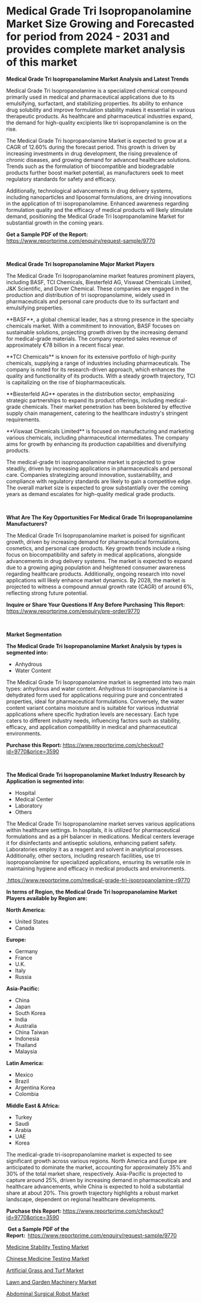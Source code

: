 <p><h1>Medical Grade Tri Isopropanolamine Market Size Growing and Forecasted for period from 2024 - 2031 and provides complete market analysis of this market</h1></p><p><strong>Medical Grade Tri Isopropanolamine Market Analysis and Latest Trends</strong></p>
<p><p>Medical Grade Tri Isopropanolamine is a specialized chemical compound primarily used in medical and pharmaceutical applications due to its emulsifying, surfactant, and stabilizing properties. Its ability to enhance drug solubility and improve formulation stability makes it essential in various therapeutic products. As healthcare and pharmaceutical industries expand, the demand for high-quality excipients like tri isopropanolamine is on the rise.</p><p>The Medical Grade Tri Isopropanolamine Market is expected to grow at a CAGR of 12.60% during the forecast period. This growth is driven by increasing investments in drug development, the rising prevalence of chronic diseases, and growing demand for advanced healthcare solutions. Trends such as the formulation of biocompatible and biodegradable products further boost market potential, as manufacturers seek to meet regulatory standards for safety and efficacy. </p><p>Additionally, technological advancements in drug delivery systems, including nanoparticles and liposomal formulations, are driving innovations in the application of tri isopropanolamine. Enhanced awareness regarding formulation quality and the efficacy of medical products will likely stimulate demand, positioning the Medical Grade Tri Isopropanolamine Market for substantial growth in the coming years.</p></p>
<p><strong>Get a Sample PDF of the Report:&nbsp;</strong> <a href="https://www.reportprime.com/enquiry/request-sample/9770?utm_campaign=116&utm_medium=2&utm_source=Github&utm_content=ia&utm_term=28112024&utm_id=medical-grade-tri-isopropanolamine">https://www.reportprime.com/enquiry/request-sample/9770</a></p>
<p>&nbsp;</p>
<p><strong>Medical Grade Tri Isopropanolamine Major Market Players</strong></p>
<p><p>The Medical Grade Tri Isopropanolamine market features prominent players, including BASF, TCI Chemicals, Biesterfeld AG, Viswaat Chemicals Limited, J&K Scientific, and Dover Chemical. These companies are engaged in the production and distribution of tri isopropanolamine, widely used in pharmaceuticals and personal care products due to its surfactant and emulsifying properties.</p><p>**BASF**, a global chemical leader, has a strong presence in the specialty chemicals market. With a commitment to innovation, BASF focuses on sustainable solutions, projecting growth driven by the increasing demand for medical-grade materials. The company reported sales revenue of approximately €78 billion in a recent fiscal year.</p><p>**TCI Chemicals** is known for its extensive portfolio of high-purity chemicals, supplying a range of industries including pharmaceuticals. The company is noted for its research-driven approach, which enhances the quality and functionality of its products. With a steady growth trajectory, TCI is capitalizing on the rise of biopharmaceuticals.</p><p>**Biesterfeld AG** operates in the distribution sector, emphasizing strategic partnerships to expand its product offerings, including medical-grade chemicals. Their market penetration has been bolstered by effective supply chain management, catering to the healthcare industry's stringent requirements.</p><p>**Viswaat Chemicals Limited** is focused on manufacturing and marketing various chemicals, including pharmaceutical intermediates. The company aims for growth by enhancing its production capabilities and diversifying products.</p><p>The medical-grade tri isopropanolamine market is projected to grow steadily, driven by increasing applications in pharmaceuticals and personal care. Companies strategizing around innovation, sustainability, and compliance with regulatory standards are likely to gain a competitive edge. The overall market size is expected to grow substantially over the coming years as demand escalates for high-quality medical grade products.</p></p>
<p>&nbsp;</p>
<p><strong>What Are The Key Opportunities For Medical Grade Tri Isopropanolamine Manufacturers?</strong></p>
<p><p>The Medical Grade Tri Isopropanolamine market is poised for significant growth, driven by increasing demand for pharmaceutical formulations, cosmetics, and personal care products. Key growth trends include a rising focus on biocompatibility and safety in medical applications, alongside advancements in drug delivery systems. The market is expected to expand due to a growing aging population and heightened consumer awareness regarding healthcare products. Additionally, ongoing research into novel applications will likely enhance market dynamics. By 2028, the market is projected to witness a compound annual growth rate (CAGR) of around 6%, reflecting strong future potential.</p></p>
<p><strong>Inquire or Share Your Questions If Any Before Purchasing This Report:</strong> <a href="https://www.reportprime.com/enquiry/pre-order/9770?utm_campaign=116&utm_medium=2&utm_source=Github&utm_content=ia&utm_term=28112024&utm_id=medical-grade-tri-isopropanolamine">https://www.reportprime.com/enquiry/pre-order/9770</a></p>
<p>&nbsp;</p>
<p><strong>Market Segmentation</strong></p>
<p><strong>The Medical Grade Tri Isopropanolamine Market Analysis by types is segmented into:</strong></p>
<p><ul><li>Anhydrous</li><li>Water Content</li></ul></p>
<p><p>The Medical Grade Tri Isopropanolamine market is segmented into two main types: anhydrous and water content. Anhydrous tri isopropanolamine is a dehydrated form used for applications requiring pure and concentrated properties, ideal for pharmaceutical formulations. Conversely, the water content variant contains moisture and is suitable for various industrial applications where specific hydration levels are necessary. Each type caters to different industry needs, influencing factors such as stability, efficacy, and application compatibility in medical and pharmaceutical environments.</p></p>
<p><strong>Purchase this Report:&nbsp;</strong><a href="https://www.reportprime.com/checkout?id=9770&price=3590&utm_campaign=116&utm_medium=2&utm_source=Github&utm_content=ia&utm_term=28112024&utm_id=medical-grade-tri-isopropanolamine">https://www.reportprime.com/checkout?id=9770&price=3590</a></p>
<p>&nbsp;</p>
<p><strong>The Medical Grade Tri Isopropanolamine Market Industry Research by Application is segmented into:</strong></p>
<p><ul><li>Hospital</li><li>Medical Center</li><li>Laboratory</li><li>Others</li></ul></p>
<p><p>The Medical Grade Tri Isopropanolamine market serves various applications within healthcare settings. In hospitals, it is utilized for pharmaceutical formulations and as a pH balancer in medications. Medical centers leverage it for disinfectants and antiseptic solutions, enhancing patient safety. Laboratories employ it as a reagent and solvent in analytical processes. Additionally, other sectors, including research facilities, use tri isopropanolamine for specialized applications, ensuring its versatile role in maintaining hygiene and efficacy in medical products and environments.</p></p>
<p><a href="https://www.reportprime.com/medical-grade-tri-isopropanolamine-r9770?utm_campaign=116&utm_medium=2&utm_source=Github&utm_content=ia&utm_term=28112024&utm_id=medical-grade-tri-isopropanolamine">&nbsp;https://www.reportprime.com/medical-grade-tri-isopropanolamine-r9770</a></p>
<p><strong>In terms of Region, the Medical Grade Tri Isopropanolamine Market Players available by Region are:</strong></p>
<p>
    <p> <strong> North America: </strong>
        <ul>
            <li>United States</li>
            <li>Canada</li>
        </ul>
        </p> 
    <p> <strong> Europe: </strong>
        <ul>
            <li>Germany</li>
            <li>France</li>
            <li>U.K.</li>
            <li>Italy</li>
            <li>Russia</li>
        </ul>
        </p> 
    <p> <strong> Asia-Pacific: </strong>
        <ul>
            <li>China</li>
            <li>Japan</li>
            <li>South Korea</li>
            <li>India</li>
            <li>Australia</li>
            <li>China Taiwan</li>
            <li>Indonesia</li>
            <li>Thailand</li>
            <li>Malaysia</li>
        </ul>
        </p> 
    <p> <strong> Latin America: </strong>
        <ul>
            <li>Mexico</li>
            <li>Brazil</li>
            <li>Argentina Korea</li>
            <li>Colombia</li>
        </ul>
        </p> 
    <p> <strong> Middle East & Africa: </strong>
        <ul>
            <li>Turkey</li>
            <li>Saudi</li>
            <li>Arabia</li>
            <li>UAE</li>
            <li>Korea</li>
        </ul>
    </p>
    </p>
<p><p>The medical-grade tri-isopropanolamine market is expected to see significant growth across various regions. North America and Europe are anticipated to dominate the market, accounting for approximately 35% and 30% of the total market share, respectively. Asia-Pacific is projected to capture around 25%, driven by increasing demand in pharmaceuticals and healthcare advancements, while China is expected to hold a substantial share at about 20%. This growth trajectory highlights a robust market landscape, dependent on regional healthcare developments.</p></p>
<p><strong>Purchase this Report: </strong><a href="https://www.reportprime.com/checkout?id=9770&price=3590&utm_campaign=116&utm_medium=2&utm_source=Github&utm_content=ia&utm_term=28112024&utm_id=medical-grade-tri-isopropanolamine">https://www.reportprime.com/checkout?id=9770&price=3590</a></p>
<p>&nbsp;<strong>Get a Sample PDF of the Report:&nbsp;&nbsp;</strong><a href="https://www.reportprime.com/enquiry/request-sample/9770?utm_campaign=116&utm_medium=2&utm_source=Github&utm_content=ia&utm_term=28112024&utm_id=medical-grade-tri-isopropanolamine">https://www.reportprime.com/enquiry/request-sample/9770</a></p>
<p><strong></strong></p>
<p><p><a href="https://issuu.com/reportprime-2/docs/medicine-stability-testing-market-s_0f1f941965ec90?utm_campaign=116&utm_medium=2&utm_source=Github&utm_content=ia&utm_term=28112024&utm_id=medical-grade-tri-isopropanolamine">Medicine Stability Testing Market</a></p><p><a href="https://issuu.com/reportprime-2/docs/chinese-medicine-testing-market-siz_ee6a4518c02aa2?utm_campaign=116&utm_medium=2&utm_source=Github&utm_content=ia&utm_term=28112024&utm_id=medical-grade-tri-isopropanolamine">Chinese Medicine Testing Market</a></p><p><a href="https://www.linkedin.com/pulse/artificial-grass-turf-industry-sector-new-technologies-fvonc?utm_campaign=116&utm_medium=2&utm_source=Github&utm_content=ia&utm_term=28112024&utm_id=medical-grade-tri-isopropanolamine">Artificial Grass and Turf Market</a></p><p><a href="https://www.linkedin.com/pulse/global-lawn-garden-machinery-market-forecast-year-2024--zwsze?utm_campaign=116&utm_medium=2&utm_source=Github&utm_content=ia&utm_term=28112024&utm_id=medical-grade-tri-isopropanolamine">Lawn and Garden Machinery Market</a></p><p><a href="https://github.com/gerdabatiskzv9/Market-Research-Report-List-1/blob/main/abdominal-surgical-robot-market.md?utm_campaign=116&utm_medium=2&utm_source=Github&utm_content=ia&utm_term=28112024&utm_id=medical-grade-tri-isopropanolamine">Abdominal Surgical Robot Market</a></p></p>